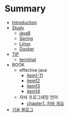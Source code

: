 # Summary

* [Introduction](README.md)
* [Study](study.md)
   * [java8](java8.md)
   * [Spring](spring.md)
   * [Linux](linux.md)
   * [Docker](docker.md)
* [TIP](tip.md)
   * [terminal](terminal.md)
* BOOK
	* effective java
		* [item1-11](book/effectivejava/item1~11.md)
		* [item12](book/effectivejava/item12.md)
		* [item13](book/effectivejava/item13.md)
		* [item14](book/effectivejava/item14.md)
	* 자바 프로그래밍 언어
		* [chapter1. 자바 개요](jpl/chapter1.md)
* [기술 블로그](techblog.md)

<!--stackedit_data:
eyJoaXN0b3J5IjpbNDIxMTE3MzI2LDIxMzQ0ODM2MjRdfQ==
-->